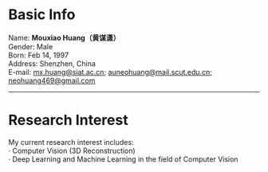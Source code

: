 # Basic Info
Name: **Mouxiao Huang（黄谋潇）**  
Gender: Male  
Born: Feb 14, 1997  
Address: Shenzhen, China  
E-mail: mx.huang@siat.ac.cn; auneohuang@mail.scut.edu.cn; neohuang469@gmail.com  

---  

# Research Interest
My current research interest includes:  
 · Computer Vision (3D Reconstruction)  
 · Deep Learning and Machine Learning in the field of Computer Vision  
